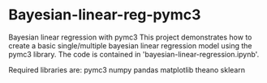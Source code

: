 # Bayesian-linear-reg-pymc3
Bayesian linear regression with pymc3
This project demonstrates how to create a basic single/multiple bayesian linear regression model using the pymc3 library. The code is contained in 'bayesian-linear-regression.ipynb'.

Required libraries are:
    pymc3
    numpy
    pandas
    matplotlib
    theano
    sklearn
